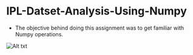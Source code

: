 # IPL-Datset-Analysis-Using-Numpy
* The objective behind doing this assignment was to get familiar with Numpy operations.

 ![Alt txt](https://encrypted-tbn0.gstatic.com/images?q=tbn:ANd9GcSXpHtjYsAd3A978DMcl5pMx2xniIw9RyaKiYYF8ar2dTrbhIki)
